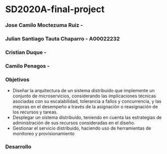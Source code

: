 # SD2020A-final-project

### Jose Camilo Moctezuma Ruiz - 
### Julian Santiago Tauta Chaparro - A00022232
### Cristian Duque - 
### Camilo Penagos - 

### Objetivos

 * Diseñar la arquitectura de un sistema distribuido que implemente un conjunto de microservicios, considerando las implicaciones técnicas asociadas con su escalabilidad, tolerancia a fallos y concurrencia, y las mejoras en el desempeño a través de la asignación o reasignación de los recursos y tareas.
 * Desplegar un sistema distribuido, teniendo en cuenta las estrategias de administración de sus recursos consideradas en el diseño.
 * Gestionar el servicio distribuido, haciendo uso de herramientas de monitoreo y provisionamiento

### Desarrollo

